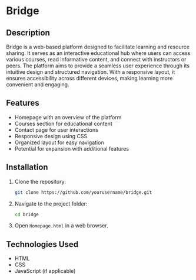 # Bridge

## Description

Bridge is a web-based platform designed to facilitate learning and resource sharing. It serves as an interactive educational hub where users can access various courses, read informative content, and connect with instructors or peers. The platform aims to provide a seamless user experience through its intuitive design and structured navigation. With a responsive layout, it ensures accessibility across different devices, making learning more convenient and engaging.

## Features

- Homepage with an overview of the platform
- Courses section for educational content
- Contact page for user interactions
- Responsive design using CSS
- Organized layout for easy navigation
- Potential for expansion with additional features

## Installation

1. Clone the repository:
   ```sh
   git clone https://github.com/yourusername/bridge.git
   ```
2. Navigate to the project folder:
   ```sh
   cd bridge
   ```
3. Open `Homepage.html` in a web browser.

## Technologies Used

- HTML
- CSS
- JavaScript (if applicable)

